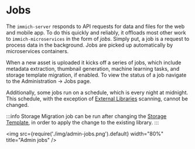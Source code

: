 # Jobs

The `immich-server` responds to API requests for data and files for the web and mobile app. To do this quickly and reliably, it offloads most other work to `immich-microservices` in the form of _jobs_. Simply put, a job is a request to process data in the background. Jobs are picked up automatically by microservices containers.

When a new asset is uploaded it kicks off a series of jobs, which include metadata extraction, thumbnail generation, machine learning tasks, and storage template migration, if enabled. To view the status of a job navigate to the Administration -> Jobs page.

Additionally, some jobs run on a schedule, which is every night at midnight. This schedule, with the exception of [External Libraries](/docs/features/libraries) scanning, cannot be changed.

:::info
Storage Migration job can be run after changing the [Storage Template](/docs/administration/storage-template.mdx), in order to apply the change to the existing library.
:::

<img src={require('./img/admin-jobs.png').default} width="80%" title="Admin jobs" />
